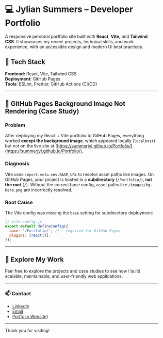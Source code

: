 # 💻 Jylian Summers – Developer Portfolio

A responsive personal portfolio site built with **React**, **Vite**, and **Tailwind CSS**. It showcases my recent projects, technical skills, and work experience, with an accessible design and modern UI best practices.

## 🔧 Tech Stack

**Frontend:** React, Vite, Tailwind CSS  
**Deployment:** GitHub Pages  
**Tools:** ESLint, Prettier, GitHub Actions (CI/CD) 

---

## 🐛 GitHub Pages Background Image Not Rendering (Case Study)

### Problem
After deploying my React + Vite portfolio to GitHub Pages, everything worked **except the background image**, which appeared locally (`localhost`) but not on the live site at [https://summerjyl.github.io/Portfolio/](https://summerjyl.github.io/Portfolio/).

### Diagnosis
Vite uses `import.meta.env.BASE_URL` to resolve asset paths like images. On GitHub Pages, your project is hosted in a **subdirectory** (`/Portfolio/`), **not the root** (`/`). Without the correct base config, asset paths like `/images/bg-hero.png` are incorrectly resolved.

### Root Cause
The Vite config was missing the `base` setting for subdirectory deployment:

```js
// vite.config.js
export default defineConfig({
  base: '/Portfolio/', // ← required for GitHub Pages
  plugins: [react()],
});
```
---
## 🚀 Explore My Work

Feel free to explore the projects and case studies to see how I build scalable, maintainable, and user-friendly web applications.

---

### 📫 Contact

- [LinkedIn](https://linkedin.com/in/your-linkedin-profile)  
- [Email](mailto:your.jylian_summers@yahoo.com)  
- [Portfolio Website](https://summerjyl.github.io/Portfolio/))  

---

Thank you for visiting!

